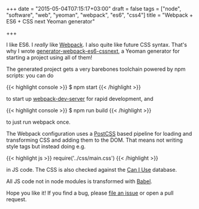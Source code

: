 +++
date = "2015-05-04T07:15:17+03:00"
draft = false
tags = ["node", "software", "web", "yeoman", "webpack", "es6", "css4"]
title = "Webpack + ES6 + CSS next Yeoman generator"

+++

I like ES6. I *really* like [Webpack](http://webpack.github.io). I also quite like future CSS syntax. That's why I wrote [generator-webpack-es6-cssnext](https://github.com/ilkka/generator-webpack-es6-cssnext), a Yeoman generator for starting a project using all of them!

<!--more-->

The generated project gets a very barebones toolchain powered by npm scripts: you can do

{{< highlight console >}}
$ npm start
{{< /highlight >}}

to start up [webpack-dev-server](http://webpack.github.io/docs/webpack-dev-server.html) for rapid development, and

{{< highlight console >}}
$ npm run build
{{< /highlight >}}

to just run webpack once.

The Webpack configuration uses a [PostCSS](https://github.com/postcss/postcss) based pipeline for loading and transforming CSS and adding them to the DOM. That means not writing style tags but instead doing e.g.

{{< highlight js >}}
require('../css/main.css')
{{< /highlight >}}

in JS code. The CSS is also checked against the [Can I Use](http://caniuse.com/) database.

All JS code not in node modules is transformed with [Babel](https://babeljs.io/).

Hope you like it! If you find a bug, please [file an issue](https://github.com/ilkka/generator-webpack-es6-cssnext/issues) or open a pull request.
